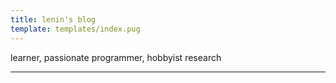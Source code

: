 ```yaml
---
title: lenin's blog
template: templates/index.pug
---
```

learner, passionate programmer, hobbyist research

---

